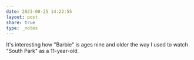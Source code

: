 ```yaml
---
date: 2023-08-25 14:22:55
layout: post
share: true
type: _notes
---
```

It's interesting how "Barbie" is ages nine and older the way I used to watch "South Park" as a 11-year-old.
